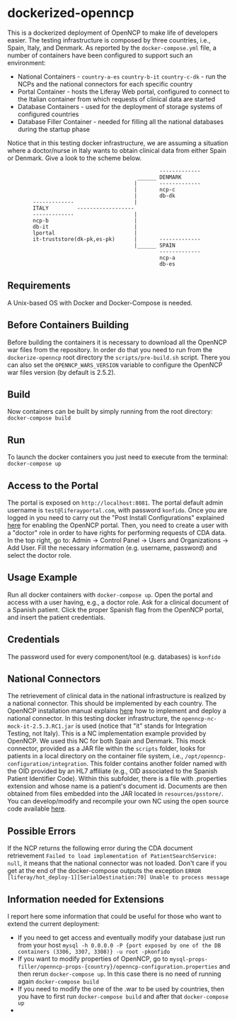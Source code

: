 # dockerized-openncp
This is a dockerized deployment of OpenNCP to make life of developers easier. The testing infrastructure is composed by three countries, i.e., Spain, Italy, and Denmark. As reported by the `docker-compose.yml` file, a number of containers have been configured to support such an environment:

* National Containers - `country-a-es` `country-b-it` `country-c-dk` - run the NCPs and the national connectors for each specific country
* Portal Container - hosts the Liferay Web portal, configured to connect to the Italian container from which requests of clinical data are started 
* Database Containers - used for the deployment of storage systems of configured countries 
* Database Filler Container - needed for filling all the national databases during the startup phase

Notice that in this testing docker infrastructure, we are assuming a situation where a doctor/nurse in Italy wants to obtain clinical data from either Spain or Denmark. Give a look to the scheme below.

                                                    -------------
                                             ______ DENMARK
                                            |		-------------	
                                            |		ncp-c
                                            |		db-dk
			-------------					|
			ITALY		  ------------------
			-------------                   |
			ncp-b                           |
			db-it                           |
			lportal                         |
			it-truststore(dk-pk,es-pk)      |		-------------
                                            |______ SPAIN
                                                    -------------	
                                                    ncp-a
                                                    db-es
## Requirements

A Unix-based OS with Docker and Docker-Compose is needed.


## Before Containers Building

Before building the containers it is necessary to download all the OpenNCP war files from the repository. In order do that you need to run from the `dockerize-openncp` root directory the `scripts/pre-build.sh` script. There you can also set the `OPENNCP_WARS_VERSION` variable to configure the OpenNCP war files version (by default is 2.5.2).

## Build

Now containers can be built by simply running from the root directory: `docker-compose build`


## Run

To launch the docker containers you just need to execute from the terminal: `docker-compose up`


## Access to the Portal

The portal is exposed on `http://localhost:8081`. The portal default admin username is `test@liferayportal.com`, with password `konfido`. Once you are logged in you need to carry out the "Post Install Configurations" explained [here](https://ec.europa.eu/cefdigital/wiki/display/EHNCP/Installing+OpenNCP+Portal) for enabling the OpenNCP portal. Then, you need to create a user with a "doctor" role in order to have rights for performing requests of CDA data. In the top right, go to: Admin -> Control Panel -> Users and Organizations -> Add User. Fill the necessary information (e.g. username, password) and select the doctor role. 


## Usage Example

Run all docker containers with `docker-compose up`. Open the portal and access with a user having, e.g., a doctor role. Ask for a clinical document of a Spanish patient. Click the proper Spanish flag from the OpenNCP portal, and insert the patient credentials. 


## Credentials

The password used for every component/tool (e.g. databases) is `konfido`


## National Connectors

The retrievement of clinical data in the national infrastructure is realized by a national connector. This should be implemented by each country. The OpenNCP installation manual explains [here](https://ec.europa.eu/cefdigital/wiki/display/EHNCP/Integration+of+Protocol+Terminators+with+National+Connector) how to implement and deploy a national connector. In this testing docker infrastructure, the `openncp-nc-mock-it-2.5.3.RC1.jar` is used (notice that "it" stands for Integration Testing, not Italy). This is a NC implementation example provided by OpenNCP. We used this NC for both Spain and Denmark. 
This mock connector, provided as a JAR file within the `scripts` folder, looks for patients in a local directory on the container file system, i.e., `/opt/openncp-configuration/integration`. This folder contains another folder named with the OID provided by an HL7 affiliate (e.g., OID associated to the Spanish Patient Identifier Code). Within this subfolder, there is a file with .properties extension and whose name is a patient's document id. Documents are then obtained from files embedded into the JAR located in `resources/psstore/`. 
You can develop/modify and recompile your own NC using the open source code available [here](https://ec.europa.eu/cefdigital/code/projects/EHNCP/repos/ehealth/browse/protocol-terminators/epsos-ncp-server). 



## Possible Errors

If the NCP returns the following error during the CDA document retrievement `Failed to load implementation of PatientSearchService: null`, it means that the national connector was not loaded. 
Don't care if you get at the end of the docker-compose outputs the exception `ERROR [liferay/hot_deploy-1][SerialDestination:70] Unable to process message`


## Information needed for Extensions

I report here some information that could be useful for those who want to extend the current deployment:

* If you need to get access and eventually modify your database just run from your host `mysql -h 0.0.0.0 -P {port exposed by one of the DB containers (3306, 3307, 3308)} -u root -pkonfido`
* If you want to modify properties of OpenNCP, go to `mysql-props-filler/openncp-props-{country}/openncp-configuration.properties` and then rerun `docker-compose up`. In this case there is no need of running again `docker-compose build`
* If you need to modify the one of the .war to be used by countries, then you have to first run `docker-compose build` and after that `docker-compose up`
* 